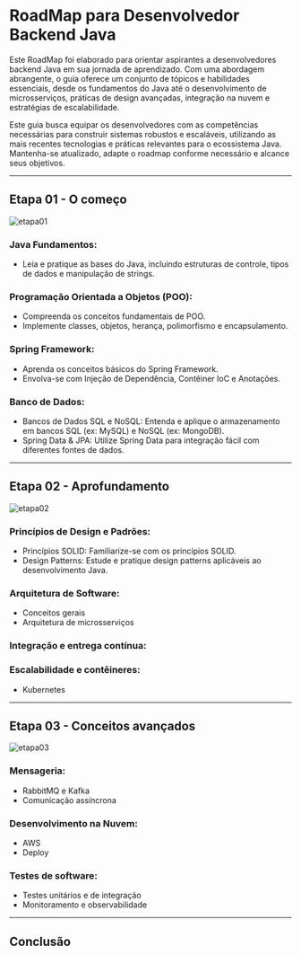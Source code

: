 # RoadMap para Desenvolvedor Backend Java

Este RoadMap foi elaborado para orientar aspirantes a desenvolvedores backend Java em sua jornada de aprendizado. Com uma abordagem abrangente, o guia oferece um conjunto de tópicos e habilidades essenciais, desde os fundamentos do Java até o desenvolvimento de microsserviços, práticas de design avançadas, integração na nuvem e estratégias de escalabilidade.

Este guia busca equipar os desenvolvedores com as competências necessárias para construir sistemas robustos e escaláveis, utilizando as mais recentes tecnologias e práticas relevantes para o ecossistema Java. Mantenha-se atualizado, adapte o roadmap conforme necessário e alcance seus objetivos.


---
## Etapa 01 - O começo

![etapa01](/imagens/img01.png)

### Java Fundamentos:
- Leia e pratique as bases do Java, incluindo estruturas de controle, tipos de dados e manipulação de strings.

### Programação Orientada a Objetos (POO):
- Compreenda os conceitos fundamentais de POO.
- Implemente classes, objetos, herança, polimorfismo e encapsulamento.

### Spring Framework:
- Aprenda os conceitos básicos do Spring Framework.
- Envolva-se com Injeção de Dependência, Contêiner IoC e Anotações.

### Banco de Dados:
- Bancos de Dados SQL e NoSQL: Entenda e aplique o armazenamento em bancos SQL (ex: MySQL) e NoSQL (ex: MongoDB).
- Spring Data & JPA: Utilize Spring Data para integração fácil com diferentes fontes de dados.


---
## Etapa 02 - Aprofundamento

![etapa02](/imagens/img02.png)

### Princípios de Design e Padrões:
- Princípios SOLID: Familiarize-se com os princípios SOLID.
- Design Patterns: Estude e pratique design patterns aplicáveis ao desenvolvimento Java.

### Arquitetura de Software:
- Conceitos gerais
- Arquitetura de microsserviços

### Integração e entrega contínua:

### Escalabilidade e contêineres:
- Kubernetes


---
## Etapa 03 - Conceitos avançados

![etapa03](/imagens/img03.png)

### Mensageria:
- RabbitMQ e Kafka
- Comunicação assíncrona

### Desenvolvimento na Nuvem:
- AWS
- Deploy

### Testes de software:
- Testes unitários e de integração
- Monitoramento e observabilidade


---
## Conclusão

